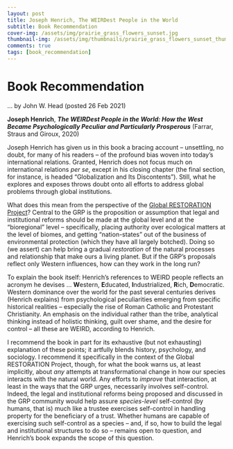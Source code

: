 ```yaml
---
layout: post
title: Joseph Henrich, The WEIRDest People in the World
subtitle: Book Recommendation
cover-img: /assets/img/prairie_grass_flowers_sunset.jpg
thumbnail-img: /assets/img/thumbnails/prairie_grass_flowers_sunset_thumbnail.jpg
comments: true
tags: [book_recommendation]
---
```


# Book Recommendation #

… by John W. Head  (posted 26 Feb 2021) 
 
**Joseph Henrich**, ***The WEIRDest People in the World: How the West Became Psychologically Peculiar and Particularly Prosperous*** (Farrar, Straus and Giroux, 2020)

Joseph Henrich has given us in this book a bracing account – unsettling, no doubt, for many of his readers – of the profound bias woven into today’s international relations.  Granted, Henrich does not focus much on international relations *per se*, except in his closing chapter (the final section, for instance, is headed “Globalization and Its Discontents”).  Still, what he explores and exposes throws doubt onto all efforts to address global problems through global institutions.  

What does this mean from the perspective of the [Global RESTORATION Project](https://GlobalRestorationProject.org)?  Central to the GRP is the proposition or assumption that legal and institutional reforms should be made at the global level and at the “bioregional” level – specifically, placing authority over ecological matters at the level of biomes, and getting “nation-states” out of the business of environmental protection (which they have all largely botched).  Doing so (we assert) can help bring a gradual *restoration* of the natural processes and relationship that make ours a living planet.  But if the GRP’s proposals reflect only Western influences, how can they work in the long run? 

To explain the book itself:  Henrich’s references to WEIRD people reflects an acronym he devises … **W**estern, **E**ducated, **I**ndustrialized, **R**ich, **D**emocratic.  Western dominance over the world for the past several centuries derives (Henrich explains) from psychological peculiarities emerging from specific historical realities – especially the rise of Roman Catholic and Protestant Christianity.  An emphasis on the individual rather than the tribe, analytical thinking instead of holistic thinking, guilt over shame, and the desire for control – all these are WEIRD, according to Henrich.

I recommend the book in part for its exhaustive (but not exhausting) explanation of these points; it artfully blends history, psychology, and sociology.  I recommend it specifically in the context of the Global RESTORATION Project, though, for what the book warns us, at least implicitly, about *any* attempts at transformational change in how our species interacts with the natural world.  Any efforts to *improve* that interaction, at least in the ways that the GRP urges, necessarily involves self-control.  Indeed, the legal and institutional reforms being proposed and discussed in the GRP community would help assure *species-level* self-control (by humans, that is) much like a trustee exercises self-control in handling property for the beneficiary of a trust.  Whether humans are capable of exercising such self-control as a species – and, if so, how to build the legal and institutional structures to do so – remains open to question, and Henrich’s book expands the scope of this question.   
